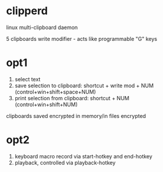 # clipperd
linux multi-clipboard daemon


5 clipboards
write modifier - acts like programmable "G" keys

# opt1
1. select text
2. save selection to clipboard: shortcut + write mod + NUM (control+win+shift+space+NUM)
3. print selection from clipboard: shortcut + NUM (control+win+shift+NUM)

clipboards saved encrypted in memory/in files encrypted


# opt2
1. keyboard macro record via start-hotkey and end-hotkey
2. playback, controlled via playback-hotkey
